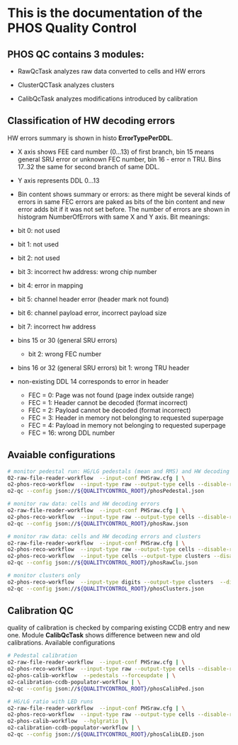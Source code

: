 # This is the documentation of the PHOS Quality Control

## PHOS QC contains 3 modules:
 - RawQcTask analyzes raw data converted to cells and HW errors

 - ClusterQCTask analyzes clusters

 - CalibQcTask analyzes modifications introduced by calibration

## Classification of HW decoding errors
  HW errors summary is shown in histo **ErrorTypePerDDL**. 
 - X axis shows FEE card number (0...13) of first branch, bin 15 means general SRU error or unknown FEC number, bin 16 - error n TRU. Bins 17..32 the same for second branch of same DDL. 
 - Y axis represents DDL 0...13
 - Bin content shows summary or errors: as there might be several kinds of errors in same FEC errors are paked as bits of the bin content and new error adds bit if it was not set before. The number of errors are shown in histogram NumberOfErrors with same X and Y axis.
 Bit meanings:
  - bit 0: not used
  - bit 1: not used
  - bit 2: not used
  - bit 3: incorrect hw address: wrong chip number
  - bit 4: error in mapping
  - bit 5: channel header error (header mark not found)
  - bit 6: channel payload error, incorrect payload size
  - bit 7: incorrect hw address

  - bins 15 or 30 (general SRU errors)
    - bit 2: wrong FEC number
  - bins 16 or 32 (general SRU errors)
      bit 1: wrong TRU header

  - non-existing DDL 14 corresponds to error in header
    - FEC = 0: Page was not found (page index outside range)
    - FEC = 1: Header cannot be decoded (format incorrect)
    - FEC = 2: Payload cannot be decoded (format incorrect)
    - FEC = 3: Header in memory not belonging to requested superpage
    - FEC = 4: Payload in memory not belonging to requested superpage
    - FEC = 16: wrong DDL number  

## Avaiable configurations 
```bash
# monitor pedestal run: HG/LG pedestals (mean and RMS) and HW decoding errors
02-raw-file-reader-workflow  --input-conf PHSraw.cfg | \
o2-phos-reco-workflow  --input-type raw --output-type cells --disable-root-output --pedestal on --keepHGLG on | \
o2-qc --config json://${QUALITYCONTROL_ROOT}/phosPedestal.json

# monitor raw data: cells and HW decoding errors
o2-raw-file-reader-workflow  --input-conf PHSraw.cfg | \
o2-phos-reco-workflow  --input-type raw --output-type cells --disable-root-output | \
o2-qc --config json://${QUALITYCONTROL_ROOT}/phosRaw.json

# monitor raw data: cells and HW decoding errors and clusters
o2-raw-file-reader-workflow  --input-conf PHSraw.cfg | \
o2-phos-reco-workflow  --input-type raw --output-type cells --disable-root-output | \
o2-phos-reco-workflow  --input-type cells --output-type clusters --disable-root-input --disable-root-output --disable-mc | \
o2-qc --config json://${QUALITYCONTROL_ROOT}/phosRawClu.json 

# monitor clusters only
o2-phos-reco-workflow  --input-type digits --output-type clusters  --disable-mc --disable-root-output | \
o2-qc --config json://${QUALITYCONTROL_ROOT}/phosClusters.json 
```

## Calibration QC
  quality of calibration is checked by comparing existing CCDB entry and new one. Module **CalibQcTask** shows difference between new and old calibrations. 
  Available configurations
```bash
# Pedestal calibration
o2-raw-file-reader-workflow  --input-conf PHSraw.cfg | \
o2-phos-reco-workflow  --input-type raw --output-type cells --disable-root-output --pedestal on --keepHGLG on | \
o2-phos-calib-workflow  --pedestals --forceupdate | \
o2-calibration-ccdb-populator-workflow | \
o2-qc --config json://${QUALITYCONTROL_ROOT}/phosCalibPed.json

# HG/LG ratio with LED runs
o2-raw-file-reader-workflow  --input-conf PHSraw.cfg | \
o2-phos-reco-workflow  --input-type raw --output-type cells --disable-root-output --keepHGLG on | \
o2-phos-calib-workflow  --hglgratio |\
o2-calibration-ccdb-populator-workflow | \
o2-qc --config json://${QUALITYCONTROL_ROOT}/phosCalibLED.json
```


